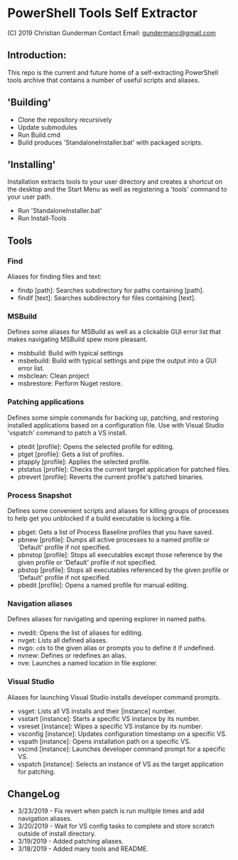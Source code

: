 # PowerShell Tools Self Extractor
(C) 2019 Christian Gunderman
Contact Email: gundermanc@gmail.com

## Introduction:
This repo is the current and future home of a self-extracting PowerShell
tools archive that contains a number of useful scripts and aliases.

## 'Building'
- Clone the repository recursively
- Update submodules
- Run Build.cmd
- Build produces 'StandaloneInstaller.bat' with packaged scripts.

## 'Installing'
Installation extracts tools to your user directory and creates a shortcut on the desktop
and the Start Menu as well as registering a 'tools' command to your user path.
- Run 'StandaloneInstaller.bat'
- Run Install-Tools

## Tools
### Find
Aliases for finding files and text:
- findp [path]: Searches subdirectory for paths containing [path].
- findif [text]: Searches subdirectory for files containing [text].

### MSBuild
Defines some aliases for MSBuild as well as a clickable GUI error list
that makes navigating MSBuild spew more pleasant.
- msbbuild: Build with typical settings
- msbebuild: Build with typical settings and pipe the output into a GUI error list.
- msbclean: Clean project
- msbrestore: Perform Nuget restore.

### Patching applications
Defines some simple commands for backing up, patching, and restoring
installed applications based on a configuration file. Use with Visual Studio
'vspatch' command to patch a VS install.
- ptedit [profile]: Opens the selected profile for editing.
- ptget [profile]: Gets a list of profiles.
- ptapply [profile]: Applies the selected profile.
- ptstatus [profile]: Checks the current target application for patched files.
- ptrevert [profile]: Reverts the current profile's patched binaries.

### Process Snapshot
Defines some convenient scripts and aliases for killing groups of processes
to help get you unblocked if a build executable is locking a file.
- pbget: Gets a list of Process Baseline profiles that you have saved.
- pbnew [profile]: Dumps all active processes to a named profile or 'Default' profile if not specified.
- pbnstop [profile]: Stops all executables except those reference by the given profile or 'Default' profile if not specified.
- pbstop [profile]: Stops all executables referenced by the given profile or 'Default' profile if not specified.
- pbedit [profile]: Opens a named profile for manual editing.

### Navigation aliases
Defines aliases for navigating and opening explorer in named paths.
- nvedit: Opens the list of aliases for editing.
- nvget: Lists all defined aliases.
- nvgo: `cd`s to the given alias or prompts you to define it if undefined.
- nvnew: Defines or redefines an alias.
- nve: Launches a named location in file explorer.

### Visual Studio
Aliases for launching Visual Studio installs developer command prompts.
- vsget: Lists all VS installs and their [instance] number.
- vsstart [instance]: Starts a specific VS instance by its number.
- vsreset [instance]: Wipes a specific VS instance by its number.
- vsconfig [instance]: Updates configuration timestamp on a specific VS.
- vspath [instance]: Opens installation path on a specific VS.
- vscmd [instance]: Launches developer command prompt for a specific VS.
- vspatch [instance]: Selects an instance of VS as the target application for patching.

## ChangeLog
- 3/23/2019 - Fix revert when patch is run multiple times and add navigation aliases.
- 3/20/2019 - Wait for VS config tasks to complete and store scratch outside of install directory.
- 3/19/2019 - Added patching aliases.
- 3/18/2019 - Added many tools and README.

